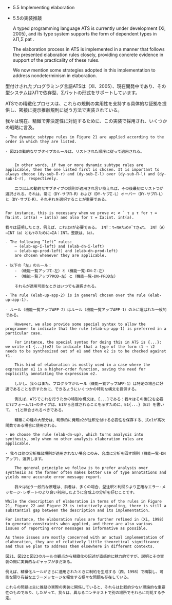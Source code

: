 - 5.5 Implementing elaboration
- 5.5の実装推敲

	A typed programming language ATS is currently under development (Xi, 2005), and its type system supports the form of dependent types in λΠ,Σ pat .

	The elaboration process in ATS is implemented in a manner that follows the presented elaboration rules closely, providing concrete evidence in support of the practicality of these rules.

	We now mention some strategies adopted in this implementation to address nondeterminism in elaboration.

型付けされたプログラミング言語ATSは（XI、2005）、現在開発中であり、その型システムはλΠで依存型、Σパットの形式をサポートしています。

ATSでの精緻化プロセスは、これらの規則の実用性を支持する具体的な証拠を提供し、密接に提示推敲規則に従う方法で実装されている。

我々は現在、精緻で非決定性に対処するために、この実装で採用され、いくつかの戦略に言及。


	- The dynamic subtype rules in Figure 21 are applied according to the order in which they are listed.

	- 図21の動的なサブタイプのルールは、リストされた順序に従って適用される。


		In other words, if two or more dynamic subtype rules are applicable, then the one listed first is chosen. It is important to always choose (dy-sub-Π-r) and (dy-sub-Σ-l) over (dy-sub-Π-l) and (dy-sub-Σ-r), respectively.

		二つ以上の動的なサブタイプの規則が適用され言い換えれば、その後最初にリストつが選択される。それは、常に（DY-サブΠ-R）および（DY-サブΣ-L）オーバー（DY-サブΠ-L）と（DY-サブΣ-R）、それぞれを選択することが重要である。


	For instance, this is necessary when we prove ∅; ∅ ` τ ≤ τ for τ = Πa:int. int(a) → int(a) and also for τ = Σa:int. int(a).

	我々は証明したとき、例えば、これは∅が必要である。 INT：τ=πAため∅`τさ≤τ。 INT（A）→INT（a）ともτのために=ΣA：INT。整数は、（a）。

	- The following ”left” rules:
		— (elab-up-Σ-left) and (elab-dn-Σ-left)
		— (elab-up-prod-left) and (elab-dn-prod-left)
		are chosen whenever they are applicable.

	- 以下の「左」のルール：
		- （機能一覧アップΣ-左）と（機能一覧-DN-Σ-左）
		- （機能一覧アップPROD-左）と（機能一覧-DN-PROD左）

		それらが適用可能なときはいつでも選択される。

	- The rule (elab-up-app-2) is in general chosen over the rule (elab-up-app-1).

	- ルール（機能一覧アップAPP-2）はルール（機能一覧アップAPP-1）の上に選ばれた一般的である。

		However, we also provide some special syntax to allow the programmer to indicate that the rule (elab-up-app-1) is preferred in a particular case.

		For instance, the special syntax for doing this in ATS is {...}: we write e1 {...}(e2) to indicate that a type of the form τ1 → τ2 needs to be synthesized out of e1 and then e2 is to be checked against τ1.

		This kind of elaboration is mostly used in a case where the expression e1 is a higher-order function, saving the need for explicitly annotating the expression e2.

		しかし、我々はまた、プログラマがルール（機能一覧アップAPP-1）は特定の場合に好適であることを示すために、できるようにいくつかの特別な構文を提供する。

		例えば、ATSでこれを行うための特別な構文は、{...}である：我々はその後E2を必要とτ2フォームτ1→のタイプは、E1から合成されることを示すために、E1{...}（E2）を書いて、 τ1と照合されるべきである。

		精緻この種の大部分は、明示的に発現e2が注釈を付ける必要性を保存する、式e1が高次関数である場合に使用される。

	- We choose the rule (elab-dn-up), which turns analysis into synthesis, only when no other analysis elaboration rules are applicable.

	- 我々は他の分析推敲規則が適用されない場合にのみ、合成に分析を回す規則（機能一覧-DNアップ）、選択します。

		The general principle we follow is to prefer analysis over synthesis as the former often makes better use of type annotations and yields more accurate error message report.

		我々は従う一般的な原理は、前者は、多くの場合、型注釈と利回りより正確なエラー·メッセージ·レポートのより良い利用したように合成上の分析を好むことです。

	While the description of elaboration in terms of the rules in Figure 21, Figure 22 and Figure 23 is intuitively appealing, there is still a substantial gap between the description and its implementation.

	For instance, the elaboration rules are further refined in (Xi, 1998) to generate constraints when applied, and there are also various issues of reporting error messages as informative as possible.

	As these issues are mostly concerned with an actual implementation of elaboration, they are of relatively little theoretical significance and thus we plan to address them elsewhere in different contexts.

	図21、図22と図23のルールの観点から精緻化の記述が直感的に魅力的ですが、説明とその実装の間に実質的なギャップがまだある。

	例えば、精緻化ルールがさらに適用されたときに制約を生成する（西、1998）で精製し、可能な限り有益なエラーメッセージを報告する様々な問題も存在している。

	これらの問題は主に推敲の実際の実装に関係していると、それらは比較的少ない理論的な重要性のものであり、したがって、我々は、異なるコンテキストで別の場所でそれらに対処する予定。